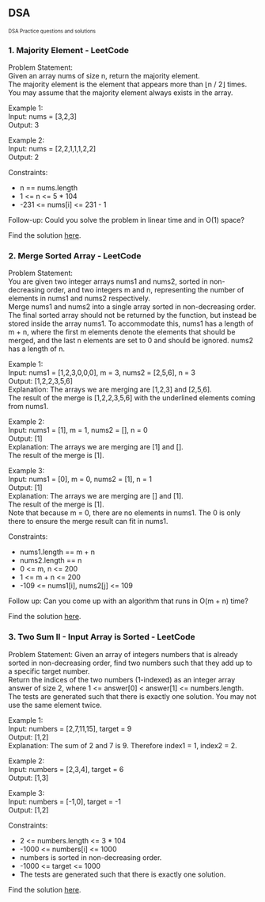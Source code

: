 ## DSA
<font size="0.2">DSA Practice questions and solutions</font>

### 1. Majority Element - LeetCode
Problem Statement:  
Given an array nums of size n, return the majority element.  
The majority element is the element that appears more than ⌊n / 2⌋ times. You may assume that the majority element always exists in the array.

Example 1:  
Input: nums = [3,2,3]  
Output: 3  

Example 2:  
Input: nums = [2,2,1,1,1,2,2]  
Output: 2  

Constraints:  
* n == nums.length  
* 1 <= n <= 5 * 104  
* -231 <= nums[i] <= 231 - 1  

Follow-up: Could you solve the problem in linear time and in O(1) space?  

Find the solution [here](https://github.com/Maniharika-1/DSA/blob/main/Majority%20Element%20-%20LeetCode.txt).  

### 2. Merge Sorted Array - LeetCode  
Problem Statement:  
You are given two integer arrays nums1 and nums2, sorted in non-decreasing order, and two integers m and n, representing the number of elements in nums1 and nums2 respectively.  
Merge nums1 and nums2 into a single array sorted in non-decreasing order.  
The final sorted array should not be returned by the function, but instead be stored inside the array nums1. To accommodate this, nums1 has a length of m + n, where the first m elements denote the elements that should be merged, and the last n elements are set to 0 and should be ignored. nums2 has a length of n.  

Example 1:  
Input: nums1 = [1,2,3,0,0,0], m = 3, nums2 = [2,5,6], n = 3  
Output: [1,2,2,3,5,6]  
Explanation: The arrays we are merging are [1,2,3] and [2,5,6].  
The result of the merge is [1,2,2,3,5,6] with the underlined elements coming from nums1.  

Example 2:  
Input: nums1 = [1], m = 1, nums2 = [], n = 0  
Output: [1]  
Explanation: The arrays we are merging are [1] and [].  
The result of the merge is [1].  

Example 3:  
Input: nums1 = [0], m = 0, nums2 = [1], n = 1  
Output: [1]  
Explanation: The arrays we are merging are [] and [1].  
The result of the merge is [1].  
Note that because m = 0, there are no elements in nums1. The 0 is only there to ensure the merge result can fit in nums1.   

Constraints:  
* nums1.length == m + n  
* nums2.length == n  
* 0 <= m, n <= 200  
* 1 <= m + n <= 200  
* -109 <= nums1[i], nums2[j] <= 109   

Follow up: Can you come up with an algorithm that runs in O(m + n) time?  

Find the solution [here](https://github.com/Maniharika-1/DSA/blob/main/Merge%20Sorted%20Array%20-%20LeetCode.txt).  

### 3. Two Sum II - Input Array is Sorted - LeetCode
Problem Statement:
Given an array of integers numbers that is already sorted in non-decreasing order, find two numbers such that they add up to a specific target number.  
Return the indices of the two numbers (1-indexed) as an integer array answer of size 2, where 1 <= answer[0] < answer[1] <= numbers.length.  
The tests are generated such that there is exactly one solution. You may not use the same element twice.  

Example 1:  
Input: numbers = [2,7,11,15], target = 9  
Output: [1,2]  
Explanation: The sum of 2 and 7 is 9. Therefore index1 = 1, index2 = 2.  

Example 2:  
Input: numbers = [2,3,4], target = 6  
Output: [1,3]  

Example 3:  
Input: numbers = [-1,0], target = -1  
Output: [1,2]   

Constraints:  
* 2 <= numbers.length <= 3 * 104  
* -1000 <= numbers[i] <= 1000  
* numbers is sorted in non-decreasing order.  
* -1000 <= target <= 1000  
* The tests are generated such that there is exactly one solution.  

Find the solution [here](https://github.com/Maniharika-1/DSA/blob/main/Two%20Sum%20II%20-%20Input%20Array%20is%20Sorted%20-%20LeetCode.txt).  

